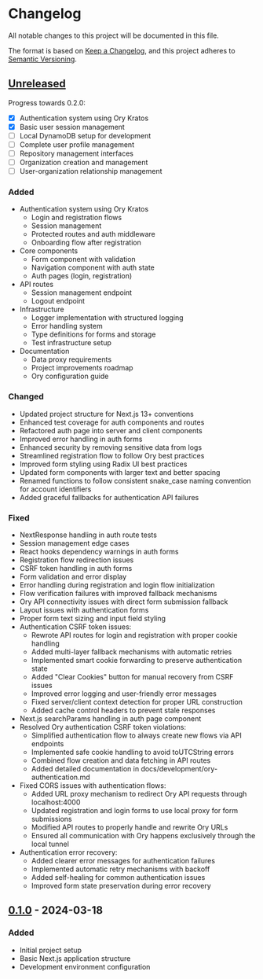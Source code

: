 # Changelog

All notable changes to this project will be documented in this file.

The format is based on [Keep a Changelog](https://keepachangelog.com/en/1.0.0/),
and this project adheres to [Semantic Versioning](https://semver.org/spec/v2.0.0.html).

## [Unreleased]

Progress towards 0.2.0:
- [x] Authentication system using Ory Kratos
- [x] Basic user session management
- [ ] Local DynamoDB setup for development
- [ ] Complete user profile management
- [ ] Repository management interfaces
- [ ] Organization creation and management
- [ ] User-organization relationship management

### Added
- Authentication system using Ory Kratos
  - Login and registration flows
  - Session management
  - Protected routes and auth middleware
  - Onboarding flow after registration
- Core components
  - Form component with validation
  - Navigation component with auth state
  - Auth pages (login, registration)
- API routes
  - Session management endpoint
  - Logout endpoint
- Infrastructure
  - Logger implementation with structured logging
  - Error handling system
  - Type definitions for forms and storage
  - Test infrastructure setup
- Documentation
  - Data proxy requirements
  - Project improvements roadmap
  - Ory configuration guide

### Changed
- Updated project structure for Next.js 13+ conventions
- Enhanced test coverage for auth components and routes
- Refactored auth page into server and client components
- Improved error handling in auth forms
- Enhanced security by removing sensitive data from logs
- Streamlined registration flow to follow Ory best practices
- Improved form styling using Radix UI best practices
- Updated form components with larger text and better spacing
- Renamed functions to follow consistent snake_case naming convention for account identifiers
- Added graceful fallbacks for authentication API failures

### Fixed
- NextResponse handling in auth route tests
- Session management edge cases
- React hooks dependency warnings in auth forms
- Registration flow redirection issues
- CSRF token handling in auth forms
- Form validation and error display
- Error handling during registration and login flow initialization
- Flow verification failures with improved fallback mechanisms
- Ory API connectivity issues with direct form submission fallback
- Layout issues with authentication forms
- Proper form text sizing and input field styling
- Authentication CSRF token issues:
  - Rewrote API routes for login and registration with proper cookie handling
  - Added multi-layer fallback mechanisms with automatic retries
  - Implemented smart cookie forwarding to preserve authentication state
  - Added "Clear Cookies" button for manual recovery from CSRF issues
  - Improved error logging and user-friendly error messages
  - Fixed server/client context detection for proper URL construction
  - Added cache control headers to prevent stale responses
- Next.js searchParams handling in auth page component
- Resolved Ory authentication CSRF token violations:
  - Simplified authentication flow to always create new flows via API endpoints
  - Implemented safe cookie handling to avoid toUTCString errors
  - Combined flow creation and data fetching in API routes
  - Added detailed documentation in docs/development/ory-authentication.md
- Fixed CORS issues with authentication flows:
  - Added URL proxy mechanism to redirect Ory API requests through localhost:4000
  - Updated registration and login forms to use local proxy for form submissions
  - Modified API routes to properly handle and rewrite Ory URLs
  - Ensured all communication with Ory happens exclusively through the local tunnel
- Authentication error recovery:
  - Added clearer error messages for authentication failures
  - Implemented automatic retry mechanisms with backoff
  - Added self-healing for common authentication issues
  - Improved form state preservation during error recovery

## [0.1.0] - 2024-03-18

### Added
- Initial project setup
- Basic Next.js application structure
- Development environment configuration

[Unreleased]: https://github.com/source-cooperative/source.coop/compare/v0.1.0...HEAD
[0.1.0]: https://github.com/source-cooperative/source.coop/releases/tag/v0.1.0 